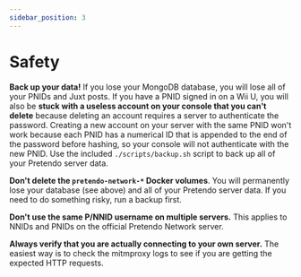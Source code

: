 ```yaml
---
sidebar_position: 3
---
```


# Safety

**Back up your data!** If you lose your MongoDB database, you will lose all of your PNIDs and Juxt posts. If you have a
PNID signed in on a Wii U, you will also be **stuck with a useless account on your console that you can't delete**
because deleting an account requires a server to authenticate the password. Creating a new account on your server with
the same PNID won't work because each PNID has a numerical ID that is appended to the end of the password before
hashing, so your console will not authenticate with the new PNID. Use the included `./scripts/backup.sh` script to back
up all of your Pretendo server data.

**Don't delete the `pretendo-network-*` Docker volumes**. You will permanently lose your database (see above) and all of
your Pretendo server data. If you need to do something risky, run a backup first.

**Don't use the same P/NNID username on multiple servers.** This applies to NNIDs and PNIDs on the official Pretendo
Network server.

**Always verify that you are actually connecting to your own server.** The easiest way is to check the mitmproxy logs to
see if you are getting the expected HTTP requests.

